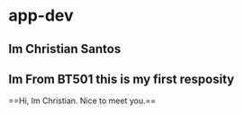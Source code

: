 # app-dev
## Im Christian Santos
## Im From BT501 this is my first resposity

==Hi, Im Christian. Nice to meet you.==

